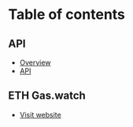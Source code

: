 # Table of contents

## API 
* [Overview](README.md)
* [API](api.md)

## ETH Gas.watch

* [Visit website](https://ywei.io/)